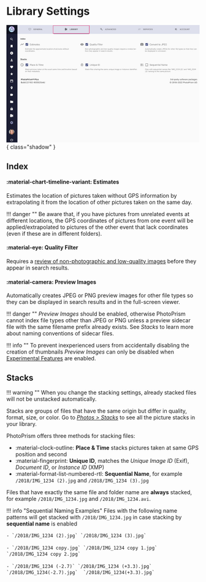 # Library Settings

![](img/settings-library-light.jpg){ class="shadow" }

## Index ##

#### :material-chart-timeline-variant: Estimates ####

Estimates the location of pictures taken without GPS information by extrapolating it from the location of other pictures taken on the same day. 

!!! danger ""
    Be aware that, if you have pictures from unrelated events at different locations, the GPS coordinates of pictures from one event will be applied/extrapolated to pictures of the other event that lack coordinates (even if these are in different folders).

#### :material-eye: Quality Filter ####

Requires a [review of non-photographic and low-quality images](../organize/review.md) before they appear in search results.

#### :material-camera: Preview Images ####

Automatically creates JPEG or PNG preview images for other file types so they can be displayed in search results and in the full-screen viewer. 

!!! danger ""
    *Preview Images* should be enabled, otherwise PhotoPrism cannot index file types other than JPEG or PNG unless a preview sidecar file with the same filename prefix already exists. See *Stacks* to learn more about naming conventions of sidecar files.

!!! info ""
    To prevent inexperienced users from accidentally disabling the creation of thumbnails *Preview Images* can only be disabled when [Experimental Features](advanced.md#experimental-features) are enabled.

## Stacks ##

!!! warning ""
    When you change the stacking settings, already stacked files will not be unstacked automatically.

Stacks are groups of files that have the same origin but differ in quality, format, size, or color. Go to *[Photos > Stacks](../organize/stacks.md)* to see all the picture stacks in your library.

PhotoPrism offers three methods for stacking files:

* :material-clock-outline: **Place & Time** stacks pictures taken at same GPS position and second
* :material-fingerprint: **Unique ID**, matches the *Unique Image ID* (Exif), *Document ID*, or *Instance ID* (XMP)
* :material-format-list-numbered-rtl: **Sequential Name**, for example `/2018/IMG_1234 (2).jpg` and `/2018/IMG_1234 (3).jpg`

Files that have exactly the same file and folder name are **always** stacked, for example `/2018/IMG_1234.jpg` and `/2018/IMG_1234.avi`.

!!! info "Sequential Naming Examples"
    Files with the following name patterns will get stacked with `/2018/IMG_1234.jpg` in case stacking by **sequential name** is enabled

    - `/2018/IMG_1234 (2).jpg` `/2018/IMG_1234 (3).jpg`
     
    - `/2018/IMG_1234 copy.jpg` `/2018/IMG_1234 copy 1.jpg` `/2018/IMG_1234 copy 2.jpg`
    
    - `/2018/IMG_1234 (-2.7)` `/2018/IMG_1234 (+3.3).jpg` `/2018/IMG_1234(-2.7).jpg`  `/2018/IMG_1234(+3.3).jpg`
